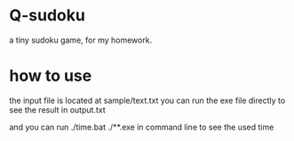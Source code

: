 Q-sudoku
========

a tiny sudoku game, for my homework.

how to use
==========

the input file is located at sample/text.txt
you can run the exe file directly to see the result in output.txt

and you can run ./time.bat ./**.exe in command line to see the used time
